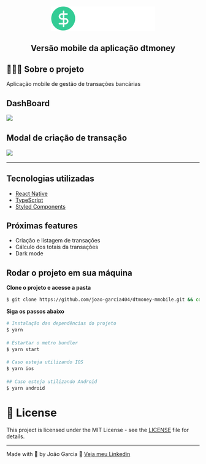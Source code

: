 <h3 align="center">
  <img src="./src/assets/Logo@2x.png" alt="dtmoney" />
</h3>

<h2 align="center">
  Versão mobile da aplicação dtmoney
</h2>

## 💇🏻‍♂️ Sobre o projeto

Aplicação mobile de gestão de transações bancárias

**DashBoard**
---
<img src="https://i.imgur.com/HTt2EMP.png" />

**Modal de criação de transação**
---
<img src="https://i.imgur.com/rfUMiBF.png" />

---

## Tecnologias utilizadas

- [React Native](https://reactnative.dev/)
- [TypeScript](https://www.typescriptlang.org/)
- [Styled Components](https://styled-components.com/)

## Próximas features

- Criação e listagem de transações
- Cálculo dos totais da transações
- Dark mode

## Rodar o projeto em sua máquina

**Clone o projeto e acesse a pasta**

```bash
$ git clone https://github.com/joao-garcia404/dtmoney-mmobile.git && cd dtmoney-mobile
```

**Siga os passos abaixo**

```bash
# Instalação das dependências do projeto
$ yarn

# Estartar o metro bundler
$ yarn start

# Caso esteja utilizando IOS
$ yarn ios

## Caso esteja utilizando Android
$ yarn android

```

# 📝 License

This project is licensed under the MIT License - see the [LICENSE](LICENSE) file for details.

---

Made with 💜 by João Garcia 👋 [Veja meu Linkedin](https://www.linkedin.com/in/joão-vitor-garcia-89bba81b1/)
